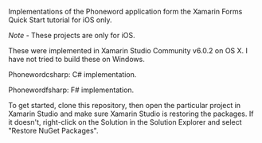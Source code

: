 Implementations of the Phoneword application form the Xamarin Forms Quick Start tutorial for iOS only.

*Note* - These projects are only for iOS.

These were implemented in Xamarin Studio Community v6.0.2 on OS X.  I have not tried to build these on Windows.

Phonewordcsharp: C# implementation.

Phonewordfsharp: F# implementation.

To get started, clone this repository, then open the particular project in Xamarin Studio and make sure Xamarin Studio is restoring the packages.  If it doesn't, right-click on the Solution in the Solution Explorer and select "Restore NuGet Packages". 

